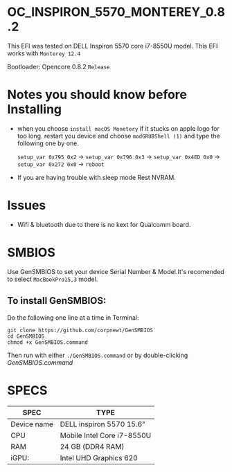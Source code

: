 # OC_INSPIRON_5570_MONTEREY_0.8.2
This EFI was tested on DELL Inspiron 5570 core i7-8550U model. This EFI works with `Monterey 12.4`

Bootloader: Opencore 0.8.2 `Release`



# Notes you should know before Installing

* when you choose `install macOS Monetery` if it stucks on apple logo for too long. restart you device and choose `modGRUBShell (1)` and type the following one by one.

    `setup_var 0x795 0x2` ->
    `setup_var 0x796 0x3` ->
    `setup_var 0x4ED 0x0` ->
    `setup_var 0x272 0x0` ->
    `reboot`

* If you are having trouble  with sleep mode Rest NVRAM.

# Issues
* Wifi & bluetooth due to there is no kext for Qualcomm board.

# SMBIOS
Use GenSMBIOS to set your device Serial Number & Model.It's recomended to select `MacBookPro15,3` model.
## To install GenSMBIOS:

Do the following one line at a time in Terminal:

    git clone https://github.com/corpnewt/GenSMBIOS
    cd GenSMBIOS
    chmod +x GenSMBIOS.command
    
Then run with either `./GenSMBIOS.command` or by double-clicking *GenSMBIOS.command*

# SPECS

|SPEC|TYPE|
|---|---|
|Device name|  DELL inspiron 5570 15.6"|
|CPU| Mobile Intel Core i7-8550U|
|RAM| 24 GB (DDR4 RAM)|
|iGPU:| Intel UHD Graphics 620|
